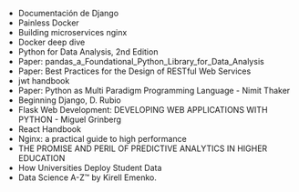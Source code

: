 - Documentación de Django
- Painless Docker
- Building microservices nginx
- Docker deep dive
- Python for Data Analysis, 2nd Edition
- Paper: pandas_a_Foundational_Python_Library_for_Data_Analysis
- Paper: Best Practices for the Design of RESTful Web Services
- jwt handbook
- Paper: Python as Multi Paradigm Programming Language - Nimit Thaker
- Beginning Django, D. Rubio
- Flask Web Development: DEVELOPING WEB APPLICATIONS WITH PYTHON - Miguel Grinberg
- React Handbook
- Nginx: a practical guide to high performance
- THE PROMISE AND PERIL OF PREDICTIVE ANALYTICS IN HIGHER EDUCATION
- How Universities Deploy Student Data
- Data Science A-Z™ by Kirell Emenko.